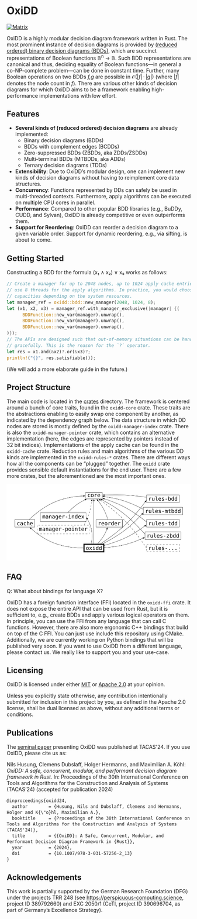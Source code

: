 <!-- spell-checker:ignore mathbb,mathcal,println,inproceedings,booktitle -->

# OxiDD

[![Matrix](https://img.shields.io/badge/matrix-join_chat-brightgreen?style=for-the-badge&logo=matrix)](https://matrix.to/#/#oxidd:matrix.org)


OxiDD is a highly modular decision diagram framework written in Rust. The most prominent instance of decision diagrams is provided by [(reduced ordered) binary decision diagrams (BDDs)](https://en.wikipedia.org/wiki/Binary_decision_diagram), which are succinct representations of Boolean functions 𝔹<sup>n</sup> → 𝔹. Such BDD representations are canonical and thus, deciding equality of Boolean functions—in general a co-NP-complete problem—can be done in constant time. Further, many Boolean operations on two BDDs *f,g* are possible in 𝒪(|*f*| · |*g*|) (where |*f*| denotes the node count in *f*). There are various other kinds of decision diagrams for which OxiDD aims to be a framework enabling high-performance implementations with low effort.


## Features

- **Several kinds of (reduced ordered) decision diagrams** are already implemented:
    - Binary decision diagrams (BDDs)
    - BDDs with complement edges (BCDDs)
    - Zero-suppressed BDDs (ZBDDs, aka ZDDs/ZSDDs)
    - Multi-terminal BDDs (MTBDDs, aka ADDs)
    - Ternary decision diagrams (TDDs)
- **Extensibility**: Due to OxiDD’s modular design, one can implement new kinds of decision diagrams without having to reimplement core data structures.
- **Concurrency**: Functions represented by DDs can safely be used in multi-threaded contexts. Furthermore, apply algorithms can be executed on multiple CPU cores in parallel.
- **Performance**: Compared to other popular BDD libraries (e.g., BuDDy, CUDD, and Sylvan), OxiDD is already competitive or even outperforms them.
- **Support for Reordering**: OxiDD can reorder a decision diagram to a given variable order. Support for dynamic reordering, e.g., via sifting, is about to come.


## Getting Started

Constructing a BDD for the formula (x₁ ∧ x₂) ∨ x₃ works as follows:

```Rust
// Create a manager for up to 2048 nodes, up to 1024 apply cache entries, and
// use 8 threads for the apply algorithms. In practice, you would choose higher
// capacities depending on the system resources.
let manager_ref = oxidd::bdd::new_manager(2048, 1024, 8);
let (x1, x2, x3) = manager_ref.with_manager_exclusive(|manager| {(
      BDDFunction::new_var(manager).unwrap(),
      BDDFunction::new_var(manager).unwrap(),
      BDDFunction::new_var(manager).unwrap(),
)});
// The APIs are designed such that out-of-memory situations can be handled
// gracefully. This is the reason for the `?` operator.
let res = x1.and(&x2)?.or(&x3)?;
println!("{}", res.satisfiable());
```

(We will add a more elaborate guide in the future.)


## Project Structure

The main code is located in the [crates](crates) directory. The framework is centered around a bunch of core traits, found in the `oxidd-core` crate. These traits are the abstractions enabling to easily swap one component by another, as indicated by the dependency graph below. The data structure in which DD nodes are stored is mostly defined by the `oxidd-manager-index` crate. There is also the `oxidd-manager-pointer` crate, which contains an alternative implementation (here, the edges are represented by pointers instead of 32 bit indices). Implementations of the apply cache can be found in the `oxidd-cache` crate. Reduction rules and main algorithms of the various DD kinds are implemented in the `oxidd-rules-*` crates. There are different ways how all the components can be “plugged” together. The `oxidd` crate provides sensible default instantiations for the end user. There are a few more crates, but the aforementioned are the most important ones.

![Crate Dependency Graph](doc/book/src/img/crate-deps.svg)


## FAQ

Q: What about bindings for language X?

OxiDD has a foreign function interface (FFI) located in the `oxidd-ffi` crate. It does not expose the entire API that can be used from Rust, but it is sufficient to, e.g., create BDDs and apply various logical operators on them. In principle, you can use the FFI from any language that can call C functions. However, there are also more ergonomic C++ bindings that build on top of the C FFI. You can just use include this repository using CMake. Additionally, we are currently working on Python bindings that will be published very soon. If you want to use OxiDD from a different language, please contact us. We really like to support you and your use-case.


## Licensing

OxiDD is licensed under either [MIT](LICENSE-MIT) or [Apache 2.0](LICENSE-APACHE) at your opinion.

Unless you explicitly state otherwise, any contribution intentionally submitted for inclusion in this project by you, as defined in the Apache 2.0 license, shall be dual licensed as above, without any additional terms or conditions.


## Publications

The [seminal paper](https://doi.org/10.1007/978-3-031-57256-2_13) presenting OxiDD was published at TACAS'24. If you use OxiDD, please cite us as:

Nils Husung, Clemens Dubslaff, Holger Hermanns, and Maximilian A. Köhl: *OxiDD: A safe, concurrent, modular, and performant decision diagram framework in Rust.* In: Proceedings of the 30th International Conference on Tools and Algorithms for the Construction and Analysis of Systems (TACAS’24) (accepted for publication 2024)

    @inproceedings{oxidd24,
      author        = {Husung, Nils and Dubslaff, Clemens and Hermanns, Holger and K{\"o}hl, Maximilian A.},
      booktitle     = {Proceedings of the 30th International Conference on Tools and Algorithms for the Construction and Analysis of Systems (TACAS'24)},
      title         = {{OxiDD}: A Safe, Concurrent, Modular, and Performant Decision Diagram Framework in {Rust}},
      year          = {2024},
      doi           = {10.1007/978-3-031-57256-2_13}
    }


## Acknowledgements

This work is partially supported by the German Research Foundation (DFG) under the projects TRR 248 (see https://perspicuous-computing.science, project ID 389792660) and EXC 2050/1 (CeTI, project ID 390696704, as part of Germany’s Excellence Strategy).
